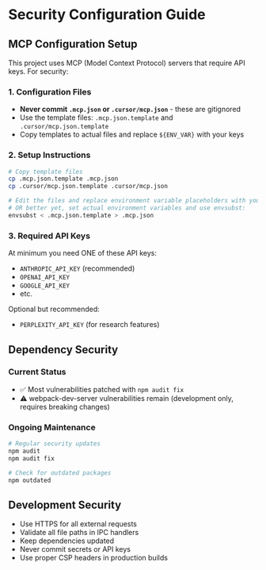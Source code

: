 # Security Configuration Guide

## MCP Configuration Setup

This project uses MCP (Model Context Protocol) servers that require API keys. For security:

### 1. Configuration Files

- **Never commit `.mcp.json` or `.cursor/mcp.json`** - these are gitignored
- Use the template files: `.mcp.json.template` and `.cursor/mcp.json.template`
- Copy templates to actual files and replace `${ENV_VAR}` with your keys

### 2. Setup Instructions

```bash
# Copy template files
cp .mcp.json.template .mcp.json
cp .cursor/mcp.json.template .cursor/mcp.json

# Edit the files and replace environment variable placeholders with your API keys
# OR better yet, set actual environment variables and use envsubst:
envsubst < .mcp.json.template > .mcp.json
```

### 3. Required API Keys

At minimum you need ONE of these API keys:
- `ANTHROPIC_API_KEY` (recommended)
- `OPENAI_API_KEY`
- `GOOGLE_API_KEY`
- etc.

Optional but recommended:
- `PERPLEXITY_API_KEY` (for research features)

## Dependency Security

### Current Status
- ✅ Most vulnerabilities patched with `npm audit fix`
- ⚠️  webpack-dev-server vulnerabilities remain (development only, requires breaking changes)

### Ongoing Maintenance
```bash
# Regular security updates
npm audit
npm audit fix

# Check for outdated packages
npm outdated
```

## Development Security

- Use HTTPS for all external requests
- Validate all file paths in IPC handlers
- Keep dependencies updated
- Never commit secrets or API keys
- Use proper CSP headers in production builds